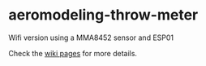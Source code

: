 # aeromodeling-throw-meter
Wifi version using a MMA8452 sensor and ESP01

Check the [wiki pages](https://github.com/f5soh/aeromodeling-throw-meter/wiki) for more details.
